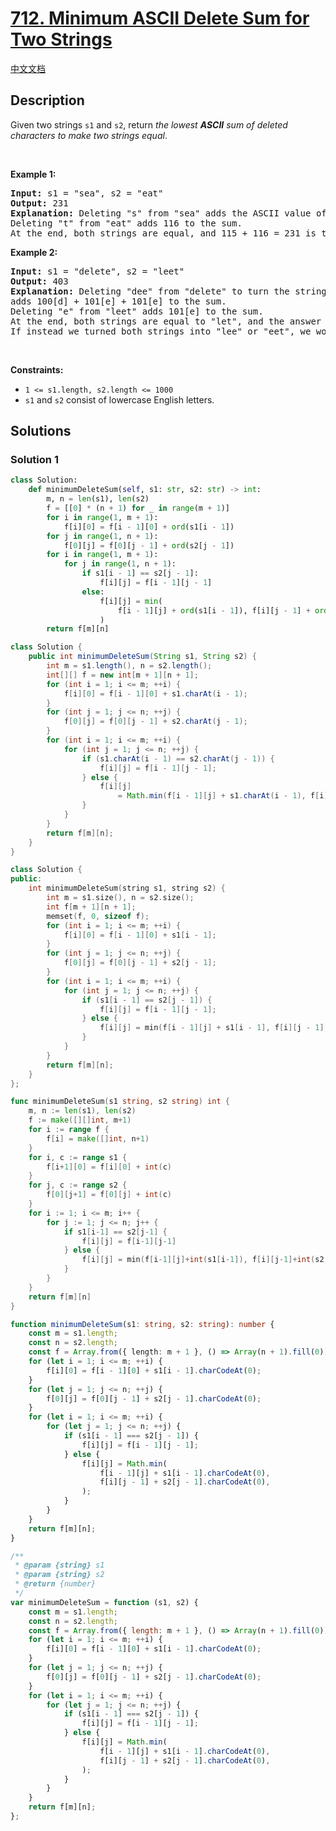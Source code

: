# [712. Minimum ASCII Delete Sum for Two Strings](https://leetcode.com/problems/minimum-ascii-delete-sum-for-two-strings)

[中文文档](/solution/0700-0799/0712.Minimum%20ASCII%20Delete%20Sum%20for%20Two%20Strings/README.md)

<!-- tags:String,Dynamic Programming -->

<!-- difficulty:Medium -->

## Description

<p>Given two strings <code>s1</code> and&nbsp;<code>s2</code>, return <em>the lowest <strong>ASCII</strong> sum of deleted characters to make two strings equal</em>.</p>

<p>&nbsp;</p>
<p><strong class="example">Example 1:</strong></p>

<pre>
<strong>Input:</strong> s1 = &quot;sea&quot;, s2 = &quot;eat&quot;
<strong>Output:</strong> 231
<strong>Explanation:</strong> Deleting &quot;s&quot; from &quot;sea&quot; adds the ASCII value of &quot;s&quot; (115) to the sum.
Deleting &quot;t&quot; from &quot;eat&quot; adds 116 to the sum.
At the end, both strings are equal, and 115 + 116 = 231 is the minimum sum possible to achieve this.
</pre>

<p><strong class="example">Example 2:</strong></p>

<pre>
<strong>Input:</strong> s1 = &quot;delete&quot;, s2 = &quot;leet&quot;
<strong>Output:</strong> 403
<strong>Explanation:</strong> Deleting &quot;dee&quot; from &quot;delete&quot; to turn the string into &quot;let&quot;,
adds 100[d] + 101[e] + 101[e] to the sum.
Deleting &quot;e&quot; from &quot;leet&quot; adds 101[e] to the sum.
At the end, both strings are equal to &quot;let&quot;, and the answer is 100+101+101+101 = 403.
If instead we turned both strings into &quot;lee&quot; or &quot;eet&quot;, we would get answers of 433 or 417, which are higher.
</pre>

<p>&nbsp;</p>
<p><strong>Constraints:</strong></p>

<ul>
	<li><code>1 &lt;= s1.length, s2.length &lt;= 1000</code></li>
	<li><code>s1</code> and <code>s2</code> consist of lowercase English letters.</li>
</ul>

## Solutions

### Solution 1

<!-- tabs:start -->

```python
class Solution:
    def minimumDeleteSum(self, s1: str, s2: str) -> int:
        m, n = len(s1), len(s2)
        f = [[0] * (n + 1) for _ in range(m + 1)]
        for i in range(1, m + 1):
            f[i][0] = f[i - 1][0] + ord(s1[i - 1])
        for j in range(1, n + 1):
            f[0][j] = f[0][j - 1] + ord(s2[j - 1])
        for i in range(1, m + 1):
            for j in range(1, n + 1):
                if s1[i - 1] == s2[j - 1]:
                    f[i][j] = f[i - 1][j - 1]
                else:
                    f[i][j] = min(
                        f[i - 1][j] + ord(s1[i - 1]), f[i][j - 1] + ord(s2[j - 1])
                    )
        return f[m][n]
```

```java
class Solution {
    public int minimumDeleteSum(String s1, String s2) {
        int m = s1.length(), n = s2.length();
        int[][] f = new int[m + 1][n + 1];
        for (int i = 1; i <= m; ++i) {
            f[i][0] = f[i - 1][0] + s1.charAt(i - 1);
        }
        for (int j = 1; j <= n; ++j) {
            f[0][j] = f[0][j - 1] + s2.charAt(j - 1);
        }
        for (int i = 1; i <= m; ++i) {
            for (int j = 1; j <= n; ++j) {
                if (s1.charAt(i - 1) == s2.charAt(j - 1)) {
                    f[i][j] = f[i - 1][j - 1];
                } else {
                    f[i][j]
                        = Math.min(f[i - 1][j] + s1.charAt(i - 1), f[i][j - 1] + s2.charAt(j - 1));
                }
            }
        }
        return f[m][n];
    }
}
```

```cpp
class Solution {
public:
    int minimumDeleteSum(string s1, string s2) {
        int m = s1.size(), n = s2.size();
        int f[m + 1][n + 1];
        memset(f, 0, sizeof f);
        for (int i = 1; i <= m; ++i) {
            f[i][0] = f[i - 1][0] + s1[i - 1];
        }
        for (int j = 1; j <= n; ++j) {
            f[0][j] = f[0][j - 1] + s2[j - 1];
        }
        for (int i = 1; i <= m; ++i) {
            for (int j = 1; j <= n; ++j) {
                if (s1[i - 1] == s2[j - 1]) {
                    f[i][j] = f[i - 1][j - 1];
                } else {
                    f[i][j] = min(f[i - 1][j] + s1[i - 1], f[i][j - 1] + s2[j - 1]);
                }
            }
        }
        return f[m][n];
    }
};
```

```go
func minimumDeleteSum(s1 string, s2 string) int {
	m, n := len(s1), len(s2)
	f := make([][]int, m+1)
	for i := range f {
		f[i] = make([]int, n+1)
	}
	for i, c := range s1 {
		f[i+1][0] = f[i][0] + int(c)
	}
	for j, c := range s2 {
		f[0][j+1] = f[0][j] + int(c)
	}
	for i := 1; i <= m; i++ {
		for j := 1; j <= n; j++ {
			if s1[i-1] == s2[j-1] {
				f[i][j] = f[i-1][j-1]
			} else {
				f[i][j] = min(f[i-1][j]+int(s1[i-1]), f[i][j-1]+int(s2[j-1]))
			}
		}
	}
	return f[m][n]
}
```

```ts
function minimumDeleteSum(s1: string, s2: string): number {
    const m = s1.length;
    const n = s2.length;
    const f = Array.from({ length: m + 1 }, () => Array(n + 1).fill(0));
    for (let i = 1; i <= m; ++i) {
        f[i][0] = f[i - 1][0] + s1[i - 1].charCodeAt(0);
    }
    for (let j = 1; j <= n; ++j) {
        f[0][j] = f[0][j - 1] + s2[j - 1].charCodeAt(0);
    }
    for (let i = 1; i <= m; ++i) {
        for (let j = 1; j <= n; ++j) {
            if (s1[i - 1] === s2[j - 1]) {
                f[i][j] = f[i - 1][j - 1];
            } else {
                f[i][j] = Math.min(
                    f[i - 1][j] + s1[i - 1].charCodeAt(0),
                    f[i][j - 1] + s2[j - 1].charCodeAt(0),
                );
            }
        }
    }
    return f[m][n];
}
```

```js
/**
 * @param {string} s1
 * @param {string} s2
 * @return {number}
 */
var minimumDeleteSum = function (s1, s2) {
    const m = s1.length;
    const n = s2.length;
    const f = Array.from({ length: m + 1 }, () => Array(n + 1).fill(0));
    for (let i = 1; i <= m; ++i) {
        f[i][0] = f[i - 1][0] + s1[i - 1].charCodeAt(0);
    }
    for (let j = 1; j <= n; ++j) {
        f[0][j] = f[0][j - 1] + s2[j - 1].charCodeAt(0);
    }
    for (let i = 1; i <= m; ++i) {
        for (let j = 1; j <= n; ++j) {
            if (s1[i - 1] === s2[j - 1]) {
                f[i][j] = f[i - 1][j - 1];
            } else {
                f[i][j] = Math.min(
                    f[i - 1][j] + s1[i - 1].charCodeAt(0),
                    f[i][j - 1] + s2[j - 1].charCodeAt(0),
                );
            }
        }
    }
    return f[m][n];
};
```

<!-- tabs:end -->

<!-- end -->

